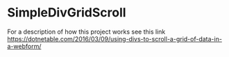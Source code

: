# SimpleDivGridScroll

For a description of how this project works see this link https://dotnetable.com/2016/03/09/using-divs-to-scroll-a-grid-of-data-in-a-webform/
